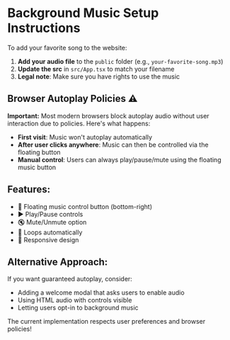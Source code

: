 # Background Music Setup Instructions

To add your favorite song to the website:

1. **Add your audio file** to the `public` folder (e.g., `your-favorite-song.mp3`)
2. **Update the src** in `src/App.tsx` to match your filename
3. **Legal note**: Make sure you have rights to use the music

## Browser Autoplay Policies ⚠️

**Important:** Most modern browsers block autoplay audio without user interaction due to policies. Here's what happens:

- **First visit**: Music won't autoplay automatically
- **After user clicks anywhere**: Music can then be controlled via the floating button
- **Manual control**: Users can always play/pause/mute using the floating music button

## Features:
- 🎵 Floating music control button (bottom-right)
- ▶️ Play/Pause controls
- 🔇 Mute/Unmute option
- 🔄 Loops automatically
- 📱 Responsive design

## Alternative Approach:
If you want guaranteed autoplay, consider:
- Adding a welcome modal that asks users to enable audio
- Using HTML audio with controls visible
- Letting users opt-in to background music

The current implementation respects user preferences and browser policies!